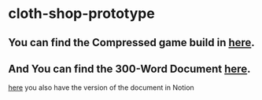 # cloth-shop-prototype

## **You can find the Compressed game build in [here](https://github.com/EduardoSilveira6657/cloth-shop-prototype/tree/0f4e75a57b27d0ec8bd6dacedeed76dd42d90806/Game%20Executable)**.
## **And You can find the 300-Word Document [here](https://github.com/EduardoSilveira6657/cloth-shop-prototype/blob/306718eb532dcd92acf28133bb0f2814d180b203/Eduardo%20Silveira%20-%20Programmer%20Interview%20Document.pdf)**.
[here](https://better-drum-574.notion.site/Documentation-f940b025e9c746919be4f0663b8c29eb) you also have the version of the document in Notion
